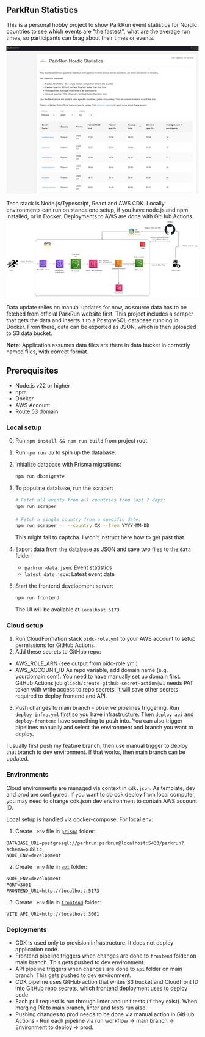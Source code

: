 ## ParkRun Statistics

This is a personal hobby project to show ParkRun event statistics for Nordic countries to see which events are "the fastest", what are the average run times, so participants can brag about their times or events.

![Screenshot of the UI](./public/frontend.jpg)

Tech stack is Node.js/Typescript, React and AWS CDK. Locally environments can run on standalone setup, if you have node.js and npm installed, or in Docker. Deployments to AWS are done with GitHub Actions.
![Screenshot of the UI](./public/infra.jpg)

Data update relies on manual updates for now, as source data has to be fetched from official ParkRun website first. This project includes a scraper that gets the data and inserts it to a PostgreSQL database running in Docker. From there, data can be exported as JSON, which is then uploaded to S3 data bucket.

**Note:** Application assumes data files are there in data bucket in correctly named files, with correct format.

## Prerequisites
- Node.js v22 or higher
- npm
- Docker
- AWS Account
- Route 53 domain

### Local setup
0. Run `npm install && npm run build` from project root.
1. Run `npm run db` to spin up the database.
2. Initialize database with Prisma migrations:
   ```bash
   npm run db:migrate
   ```
3. To populate database, run the scraper:
   ```bash
   # Fetch all events from all countries from last 7 days:
   npm run scraper

   # Fetch a single country from a specific date:
   npm run scraper -- --country XX --from YYYY-MM-DD
   ```
   This might fail to captcha. I won't instruct here how to get past that.

4. Export data from the database as JSON and save two files to the `data` folder:
   - `parkrun-data.json`: Event statistics 
   - `latest_date.json`: Latest event date

5. Start the frontend development server:
   ```bash
   npm run frontend
   ```
   The UI will be available at `localhost:5173`

### Cloud setup
1. Run CloudFormation stack `oidc-role.yml` to your AWS account to setup permissions for GitHub Actions.
2. Add these secrets to GitHub repo:
- AWS_ROLE_ARN (see output from oidc-role.yml)
- AWS_ACCOUNT_ID
As repo variable, add domain name (e.g. yourdomain.com). You need to have manually set up domain first.
GitHub Actions job `gliech/create-github-secret-action@v1` needs PAT token with write access to repo secrets, it will save other secrets required to deploy frontend and API.

3. Push changes to main branch - observe pipelines triggering. Run `deploy-infra.yml` first so you have infrastructure. Then `deploy-api` and `deploy-frontend` have something to push into. You can also trigger pipelines manually and select the environment and branch you want to deploy.

I usually first push my feature branch, then use manual trigger to deploy that branch to dev environment. If that works, then main branch can be updated.

### Environments
Cloud environments are managed via context in `cdk.json`. As template, dev and prod are configured.
If you want to do cdk deploy from local computer, you may need to change cdk.json dev environment to contain AWS account ID.

Local setup is handled via docker-compose. For local env:
1. Create `.env` file in [`prisma`](prisma) folder:
```properties
DATABASE_URL=postgresql://parkrun:parkrun@localhost:5433/parkrun?schema=public
NODE_ENV=development
```
2. Create `.env` file in [`api`](api) folder:
```properties
NODE_ENV=development
PORT=3001
FRONTEND_URL=http://localhost:5173
```
3. Create `.env` file in [`frontend`](frontend) folder:
```properties
VITE_API_URL=http://localhost:3001
```

### Deployments
- CDK is used only to provision infrastructure. It does not deploy application code.
- Frontend pipeline triggers when changes are done to `frontend` folder on main branch. This gets pushed to dev environment.
- API pipeline triggers when changes are done to `api` folder on main branch. This gets pushed to dev environment.
- CDK pipeline uses GitHub action that writes S3 bucket and Cloudfront ID into GitHub repo secrets, which frontend deployment uses to deploy code.
- Each pull request is run through linter and unit tests (if they exist). When merging PR to main branch, linter and tests run also.
- Pushing changes to prod needs to be done via manual action in GitHub Actions - Run each pipeline via run workflow -> main branch -> Environment to deploy -> prod. 
